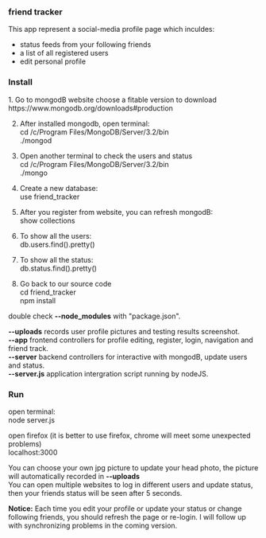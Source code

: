 <h3>friend tracker</h3>

This app represent a social-media profile page which inculdes:
<ul>
  <li>status feeds from your following friends
  <li>a list of all registered users
  <li>edit personal profile
</ul>

<h3>Install</h3>
1. Go to mongodB website choose a fitable version to download<br>
https://www.mongodb.org/downloads#production

2. After installed mongodb, open terminal: <br>
cd /c/Program Files/MongoDB/Server/3.2/bin <br>
./mongod <br>

3. Open another terminal to check the users and status <br>
cd /c/Program Files/MongoDB/Server/3.2/bin <br>
./mongo <br>

4. Create a new database: <br>
use friend_tracker

5. After you register from website, you can refresh mongodB: <br>
show collections

6. To show all the users: <br>
db.users.find().pretty()

7. To show all the status: <br>
db.status.find().pretty()

8. Go back to our source code <br>
cd friend_tracker <br>
npm install

double check <b>--node_modules</b> with "package.json".

<b>--uploads</b> records user profile pictures and testing results screenshot. <br>
<b>--app</b> frontend controllers for profile editing, register, login, navigation and friend track. <br>
<b>--server</b> backend controllers for interactive with mongodB, update users and status. <br>
<b>--server.js</b> application intergration script running by nodeJS. <br>

<h3>Run</h3>

open terminal: <br>
node server.js

open firefox (it is better to use firefox, chrome will meet some unexpected problems) <br> 
localhost:3000

You can choose your own jpg picture to update your head photo, the picture will automatically recorded in <b>--uploads</b> <br>
You can open multiple websites to log in different users and update status, then your friends status will be seen after 5 seconds. <br>

<b>Notice:</b> 
Each time you edit your profile or update your status or change following friends, you should refresh the page or re-login.
I will follow up with synchronizing problems in the coming version.
